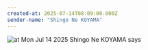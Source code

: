 ```yaml
---
created-at: 2025-07-14T08:09:00.000Z
sender-name: "Shingo Ne KOYAMA"
---
```


![at Mon Jul 14 2025 Shingo Ne KOYAMA says](./messages/images/IMG-20250714-WA0006.jpg)


